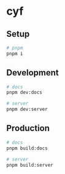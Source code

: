 # cyf

## Setup

```bash
# pnpm
pnpm i
```

## Development

```bash
# docs
pnpm dev:docs

# server
pnpm dev:server
```

## Production

```bash
# docs
pnpm build:docs

# server
pnpm build:server
```
